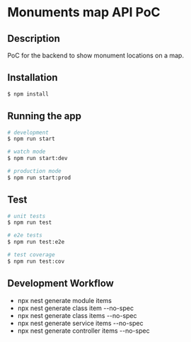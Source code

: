 
# Monuments map API PoC

## Description

PoC for the backend to show monument locations on a map.

## Installation

```bash
$ npm install
```

## Running the app

```bash
# development
$ npm run start

# watch mode
$ npm run start:dev

# production mode
$ npm run start:prod
```

## Test

```bash
# unit tests
$ npm run test

# e2e tests
$ npm run test:e2e

# test coverage
$ npm run test:cov
```

## Development Workflow

* npx nest generate module items
* npx nest generate class item --no-spec
* npx nest generate class items --no-spec
* npx nest generate service items --no-spec 
* npx nest generate controller items --no-spec

